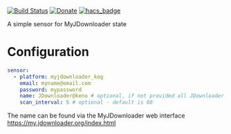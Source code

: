 [![Build Status](https://travis-ci.com/MrDrache333/homeassistant-myjdownloader.svg?branch=master)](https://travis-ci.com/MrDrache333/homeassistant-myjdownloader)
[![Donate](https://img.shields.io/badge/Donate-PayPal-green.svg)](https://paypal.me/kenoog)
[![hacs_badge](https://img.shields.io/badge/HACS-Default-green.svg)](https://github.com/custom-components/hacs)

A simple sensor for MyJDownloader state

# Configuration

``` YAML
sensor:
  - platform: myjdownloader_kog
    email: myname@email.com
    password: mypassword
    name: JDownloader@keno # optional, if not provided all JDownloader devices will be generated.
    scan_interval: 5 # optional - default is 60
```

The name can be found via the MyJDownloader web interface <https://my.jdownloader.org/index.html>

